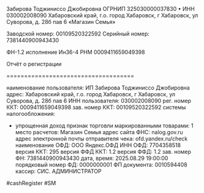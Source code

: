 Забирова Тоджиниссо Джобировна
ОГРНИП 325030000037830  •  ИНН 030002008090
Хабаровский край, г.о. город Хабаровск, г Хабаровск, ул Суворова, д. 28б пав 6
«Магазин Семья»

Заводской номер: 00109520322592
Серийный номер: 7381440900943430

ФН-1.2 исполнение Ин36-4
РНМ 0009411659049398

Отчёт о регистрации

====================================

наименование пользователя: ИП Забирова Тоджиниссо Джобировна
адрес: Хабаровский край, г.о. город Хабаровск, г Хабаровск, ул Суворова, д. 28б пав 6
ИНН пользователя: 030002008090
рег. номер ККТ: 0009411659049398
зав. номер ККТ: 00109520322592
системы налогообложения:
- упрощенная доход
признак торговли маркированными товарами: 1
место расчетов: Магазин Семья
адрес сайта ФНС: nalog.gov.ru
адрес электронной почты отправителя чека: ofd.yandex.ru/check
наименование ОФД: ООО Яндекс.ОФД
ИНН ОФД: 7704358518
версия ККТ: 295
версия ФФД ККТ: 1.2
версия ФФД: 1.2
зав. номер ФН: 7381440900943430
дата, время: 2025.08.29 19:00:00
порядковый номер ФД: 0000000001
ФП документа: 0010594408
кассир: СИС. АДМИНИСТРАТОР

#cashRegister #SM